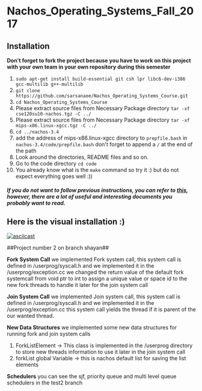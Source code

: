 # Nachos_Operating_Systems_Fall_2017

## Installation

**Don't forget to fork the project because you have to work on this project with your own team in your own repository during this semester**

1) `sudo apt-get install build-essential git csh lpr libc6-dev-i386 gcc-multilib g++-multilib` </br>
2) `git clone https://github.com/sarsanaee/Nachos_Operating_Systems_Course.git` </br>
3) `cd Nachos_Operating_Systems_Course` </br>
4) Please extract source files from Necessary Package directory `tar -xf cse120su10-nachos.tgz -C ../`</br> 
5) Please extract source files from Necessary Package directory `tar -xf mips-x86.linux-xgcc.tgz -C ../` </br>
6) `cd ../nachos-3.4` </br>
7) add the address of mips-x86.linux-xgcc directory to `prepfile.bash` in `nachos-3.4/code/prepfile.bash` don't forget to append a `/` at the end of the path</br>
8) Look around the directories, README files and so on. </br>
9) Go to the code directory `cd code` </br>
10) You already know what is the `make` command so try it :) but do not expect everything goes well :)) </br>

##### If you do not want to follow previous instructions, you can refer to [this](http://homes.cs.washington.edu/~tom/nachos/), however, there are a lot of useful and interesting documents you probably want to read.

## Here is the visual installation :)

[![asciicast](https://asciinema.org/a/b6pc2zok0gagrmyp1e0oi67e2.png)](https://asciinema.org/a/b6pc2zok0gagrmyp1e0oi67e2)

##Project number 2 on branch shayan##

**Fork System Call**
we implemented Fork system call, this system call is defined in /userprog/syscall.h and we implemented it in the /userprog/exception.cc
we changed the return value of the default fork systemcall from void ptr to int to assign a unique value or space id to the new fork threads to handle it later for the join system call

**Join System Call**
we implemented Join system call, this system call is defined in /userprog/syscall.h and we implemented it in the /userprog/exception.cc
this system call yields the thread if it is parent of the our wanted thread.

**New Data Structures**
we implemented some new data structures for running fork and join system calls 
1) ForkListElement -> This class is implemented in the /userprog directory to store new threads information to use it later in the join system call
2) forkList global Variable -> this is nachos default list for saving the list elements

**Schedulers**
you can see the sjf, priority queue and multi level queue schedulers in the test2 branch
